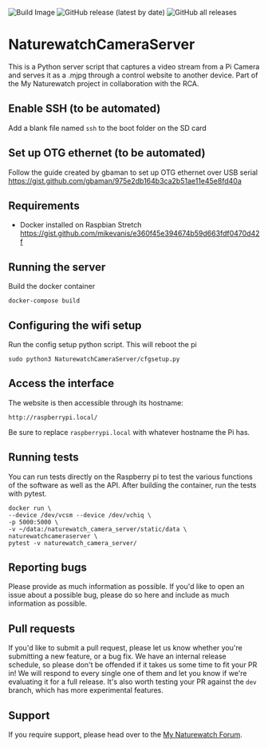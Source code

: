 ![Build Image](https://github.com/interactionresearchstudio/NaturewatchCameraServer/workflows/Build%20Image/badge.svg)
![GitHub release (latest by date)](https://img.shields.io/github/v/release/interactionresearchstudio/NaturewatchCameraServer)
![GitHub all releases](https://img.shields.io/github/downloads/interactionresearchstudio/NaturewatchCameraServer/total)
# NaturewatchCameraServer

This is a Python server script that captures a video stream from a Pi Camera and serves it as a .mjpg through a control website to another device. Part of the My Naturewatch project in collaboration with the RCA.


## Enable SSH (to be automated)

Add a blank file named `ssh` to the boot folder on the SD card

## Set up OTG ethernet (to be automated)

Follow the guide created by gbaman to set up OTG ethernet over USB serial https://gist.github.com/gbaman/975e2db164b3ca2b51ae11e45e8fd40a

## Requirements

- Docker installed on Raspbian Stretch
https://gist.github.com/mikevanis/e360f45e394674b59d663fdf0470d42f

## Running the server

Build the docker container

	docker-compose build

## Configuring the wifi setup

Run the config setup python script. This will reboot the pi

	sudo python3 NaturewatchCameraServer/cfgsetup.py

## Access the interface

The website is then accessible through its hostname:

	http://raspberrypi.local/

Be sure to replace `raspberrypi.local` with whatever hostname the Pi has.

## Running tests

You can run tests directly on the Raspberry pi to test the various functions of the
software as well as the API. After building the container, run the tests with pytest.

    docker run \
    --device /dev/vcsm --device /dev/vchiq \
    -p 5000:5000 \
    -v ~/data:/naturewatch_camera_server/static/data \
    naturewatchcameraserver \
    pytest -v naturewatch_camera_server/

## Reporting bugs

Please provide as much information as possible. If you'd like to open an issue about a
possible bug, please do so here and include as much information as possible.

## Pull requests

If you'd like to submit a pull request, please let us know whether you're submitting a
new feature, or a bug fix. We have an internal release schedule, so please don't be
offended if it takes us some time to fit your PR in! We will respond to every single
one of them and let you know if we're evaluating it for a full release. It's also worth
testing your PR against the `dev` branch, which has more experimental features.

## Support

If you require support, please head over to the [My Naturewatch Forum](https://mynaturewatch.net/forum).

